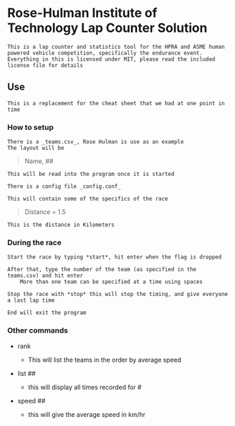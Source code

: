 # Rose-Hulman Institute of Technology Lap Counter Solution

	This is a lap counter and statistics tool for the HPRA and ASME human powered vehicle competition, specifically the endurance event.
	Everything in this is licensed under MIT, please read the included license file for details

## Use


	This is a replacement for the cheat sheet that we had at one point in time

### How to setup


	There is a _teams.csv_, Rose Hulman is use as an example
	The layout will be 

> Name, ##

	This will be read into the program once it is started

	There is a config file _config.conf_

	This will contain some of the specifics of the race

> Distance = 1.5

	This is the distance in Kilometers


### During the race
	
	Start the race by typing *start*, hit enter when the flag is dropped

	After that, type the number of the team (as specified in the teams.csv) and hit enter
		More than one team can be specified at a time using spaces

	Stop the race with *stop* this will stop the timing, and give everyone a last lap time

	End will exit the program



### Other commands

* rank
	* This will list the teams in the order by average speed

* list ##
	* this will display all times recorded for #

* speed ##
	* this will give the average speed in km/hr
